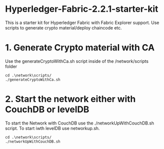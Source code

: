 # Hyperledger-Fabric-2.2.1-starter-kit
This is a starter kit for Hyperledger Fabric with Fabric Explorer support. Use scripts to generate crypto material/deploy chaincode etc.

# 1. Generate Crypto material with CA
Use the generateCryptoWithCa.sh script inside of the /network/scripts folder
```
cd .\network\scripts/
./generateCryptoWithCa.sh
```
# 2. Start the network either with CouchDB or levelDB
To start the Network with CouchDB use the ./networkUpWithCouchDB.sh script. To start iwth levelDB use networkup.sh.
```
cd .\network\scripts/
./networkUpWithCouchDB.sh
```
